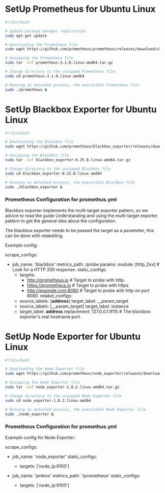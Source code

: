 # SetUp Prometheus for Ubuntu Linux
```bash
#!/bin/bash

# Update package manager repositories
sudo apt-get update

# Downloading the Prometheus file
sudo wget https://github.com/prometheus/prometheus/releases/download/v3.1.0/prometheus-3.1.0.linux-amd64.tar.gz

# Unzipping the Prometheus file
sudo tar -xvf prometheus-3.1.0.linux-amd64.tar.gz

# Change directory to the unzipped Prometheus file
sudo cd prometheus-3.1.0.linux-amd64

# Running as detached process, the executible Prometheus file
sudo ./prometheus &
```

# SetUp Blackbox Exporter for Ubuntu Linux
```bash
#!/bin/bash

# Downloading the Blackbox file
sudo wget https://github.com/prometheus/blackbox_exporter/releases/download/v0.25.0/blackbox_exporter-0.25.0.linux-amd64.tar.gz

# Unzipping the Blackbox file
sudo tar -xvf blackbox_exporter-0.25.0.linux-amd64.tar.gz

# Change directory to the unzipped Blackbox file
sudo cd blackbox_exporter-0.25.0.linux-amd64

# Running as detached process, the executible Blackbox file
sudo ./blackbox_exporter &
```

### Prometheus Configuration for promethus.yml
Blackbox exporter implements the multi-target exporter pattern, so we advice to read the guide Understanding and using the multi-target exporter pattern to get the general idea about the configuration.

The blackbox exporter needs to be passed the target as a parameter, this can be done with relabelling.

Example config:

scrape_configs:
  - job_name: 'blackbox'
    metrics_path: /probe
    params:
      module: [http_2xx]  # Look for a HTTP 200 response.
    static_configs:
      - targets:
        - http://prometheus.io    # Target to probe with http.
        - https://prometheus.io   # Target to probe with https.
        - http://example.com:8080 # Target to probe with http on port 8080.
    relabel_configs:
      - source_labels: [__address__]
        target_label: __param_target
      - source_labels: [__param_target]
        target_label: instance
      - target_label: __address__
        replacement: 127.0.0.1:9115  # The blackbox exporter's real hostname:port.


# SetUp Node Exporter for Ubuntu Linux
```bash
#!/bin/bash

# Downloading the Node Exporter file
sudo wget https://github.com/prometheus/node_exporter/releases/download/v1.8.2/node_exporter-1.8.2.linux-amd64.tar.gz

# Unzipping the Node Exporter file
sudo tar -xvf node_exporter-1.8.2.linux-amd64.tar.gz

# Change directory to the unzipped Node Exporter file
sudo cd node_exporter-1.8.2.linux-amd64

# Running as detached process, the executible Node Exporter file
sudo ./node_exporter &
```
### Prometheus Configuration for promethus.yml
Example config for Node Exporter:

scrape_configs:
  - job_name: 'node_exporter'
    static_configs:
      - targets: ['node_ip:9100']

  - job_name: 'jenkins'
    metrics_path: '/prometheus'
    static_configs:
      - targets: ['node_ip:9100']
